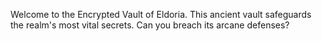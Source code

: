 Welcome to the Encrypted Vault of Eldoria. This ancient vault safeguards the realm's most vital secrets. Can you breach its arcane defenses?
